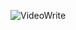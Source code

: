 ![VideoWrite](https://user-images.githubusercontent.com/74967520/115333470-48b2a680-a1cc-11eb-8e38-dd3f84991fc5.png)
